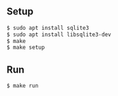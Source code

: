## Setup

```bash
$ sudo apt install sqlite3
$ sudo apt install libsqlite3-dev
$ make
$ make setup
```

## Run

```bash
$ make run
```
